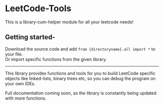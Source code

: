 # LeetCode-Tools
This is a library-cum-helper module for all your leetcode needs!

## Getting started-
Download the source code and add ```from {directoryname}.all import *``` to your file.<br>
Or import specific functions from the given library.

-----------------------------

This library provides functions and tools for you to build LeetCode specific objects like linked-lists, binary trees etc, so you can debug the program on your own IDEs.

Full documentation coming soon, as the library is constantly being updated with more functions.
